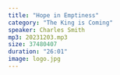 ```yaml
---
title: "Hope in Emptiness"
category: "The King is Coming"
speaker: Charles Smith
mp3: 20231203.mp3
size: 37480407
duration: "26:01"
image: logo.jpg
---
```

